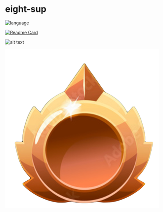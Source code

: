 # eight-sup
![language](https://img.shields.io/github/languages/count/fleimkeipa/eight-sup?style=plastic)

[![Readme Card](https://github-readme-stats.vercel.app/api/pin/?username=fleimkeipa&repo=eight-sup)](https://github.com/fleimkeipa/eight-sup)

![alt text](https://github.com/[fleimkeipa]/[eight-sup]/frontend/src/assets/[main]/bronze.jpg?raw=true)

![Alt text](frontend/src/assets/bronze.png?raw=true "Title")
